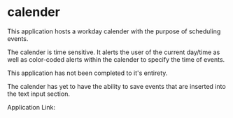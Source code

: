 # calender

This application hosts a workday calender with the purpose of scheduling events.

The calender is time sensitive. It alerts the user of the current day/time as well as color-coded alerts within the calender to specify the time of events.

This application has not been completed to it's entirety.

The calender has yet to have the ability to save events that are inserted into the text input section.

Application Link: 
